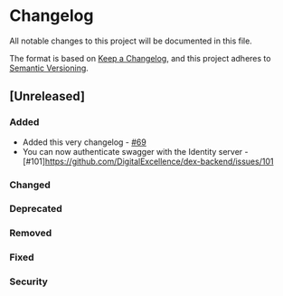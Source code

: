 # Changelog

All notable changes to this project will be documented in this file.

The format is based on [Keep a Changelog](https://keepachangelog.com/en/1.0.0/),
and this project adheres to [Semantic Versioning](https://semver.org/spec/v2.0.0.html).

## [Unreleased]

### Added

- Added this very changelog - [#69](https://git.fhict.nl/dex/dex-backend/-/issues/69)
- You can now authenticate swagger with the Identity server - [#101]https://github.com/DigitalExcellence/dex-backend/issues/101
### Changed

### Deprecated

### Removed

### Fixed

### Security

